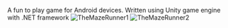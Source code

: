 A fun to play game for Android devices.
Written using Unity game engine with .NET  framework
![TheMazeRunner1](https://github.com/mihaihov/TheMazeRunner/assets/102878955/f00105b9-1941-41c6-b11d-91076be1f800)
![TheMazeRunner2](https://github.com/mihaihov/TheMazeRunner/assets/102878955/856a14cf-596c-49be-8965-93c0a348b130)
